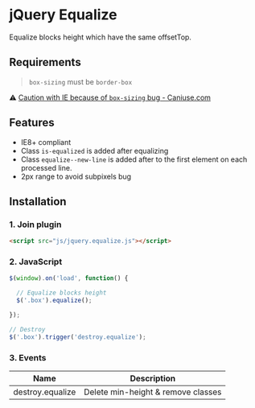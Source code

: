 # jQuery Equalize

Equalize blocks height which have the same offsetTop.

## Requirements

> `box-sizing` must be `border-box`

:warning: [Caution with IE because of `box-sizing` bug - Caniuse.com](http://caniuse.com/#search=box-sizing)


## Features

* IE8+ compliant
* Class `is-equalized` is added after equalizing
* Class `equalize--new-line` is added after to the first element on each processed line.
* 2px range to avoid subpixels bug


## Installation

### 1. Join plugin

```html
<script src="js/jquery.equalize.js"></script>
```



### 2. JavaScript

```js
$(window).on('load', function() {

  // Equalize blocks height
  $('.box').equalize();

});
```

```js
// Destroy
$('.box').trigger('destroy.equalize');
```




### 3. Events

Name                 | Description
---------------------|----------------------------------------
destroy.equalize     | Delete min-height & remove classes
